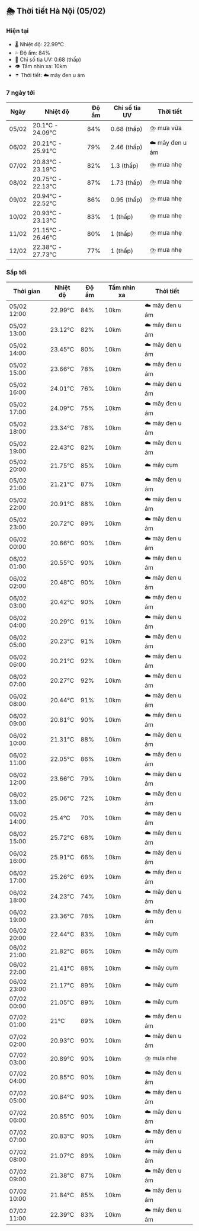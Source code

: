 ## 🌦️ Thời tiết Hà Nội (05/02)

### Hiện tại

- 🌡️ Nhiệt độ: 22.99℃
- 💦 Độ ẩm: 84%
- 🌟 Chỉ số tia UV: 0.68 (thấp)
- 👁️ Tầm nhìn xa: 10km
- ☂️ Thời tiết: ☁️ mây đen u ám

### 7 ngày tới

| Ngày | Nhiệt độ | Độ ẩm | Chỉ số tia UV | Thời tiết |
| --- | --- | --- | --- | --- |
| 05/02 | 20.1℃ - 24.09℃ | 84% | 0.68 (thấp) | ⛈️ mưa vừa |
| 06/02 | 20.21℃ - 25.91℃ | 79% | 2.46 (thấp) | ☁️ mây đen u ám |
| 07/02 | 20.83℃ - 23.19℃ | 82% | 1.3 (thấp) | ⛈️ mưa nhẹ |
| 08/02 | 20.75℃ - 22.13℃ | 87% | 1.73 (thấp) | ⛈️ mưa nhẹ |
| 09/02 | 20.94℃ - 22.52℃ | 86% | 0.95 (thấp) | ⛈️ mưa nhẹ |
| 10/02 | 20.93℃ - 23.13℃ | 83% | 1 (thấp) | ⛈️ mưa nhẹ |
| 11/02 | 21.15℃ - 26.46℃ | 80% | 1 (thấp) | ⛈️ mưa nhẹ |
| 12/02 | 22.38℃ - 27.73℃ | 77% | 1 (thấp) | ⛈️ mưa nhẹ |

### Sắp tới

| Thời gian | Nhiệt độ | Độ ẩm | Tầm nhìn xa | Thời tiết |
| --- | --- | --- | --- | --- |
| 05/02 12:00 | 22.99℃ | 84% | 10km | ☁️ mây đen u ám |
| 05/02 13:00 | 23.12℃ | 82% | 10km | ☁️ mây đen u ám |
| 05/02 14:00 | 23.45℃ | 80% | 10km | ☁️ mây đen u ám |
| 05/02 15:00 | 23.66℃ | 78% | 10km | ☁️ mây đen u ám |
| 05/02 16:00 | 24.01℃ | 76% | 10km | ☁️ mây đen u ám |
| 05/02 17:00 | 24.09℃ | 75% | 10km | ☁️ mây đen u ám |
| 05/02 18:00 | 23.34℃ | 78% | 10km | ☁️ mây đen u ám |
| 05/02 19:00 | 22.43℃ | 82% | 10km | ☁️ mây đen u ám |
| 05/02 20:00 | 21.75℃ | 85% | 10km | ☁️ mây cụm |
| 05/02 21:00 | 21.21℃ | 87% | 10km | ☁️ mây đen u ám |
| 05/02 22:00 | 20.91℃ | 88% | 10km | ☁️ mây đen u ám |
| 05/02 23:00 | 20.72℃ | 89% | 10km | ☁️ mây đen u ám |
| 06/02 00:00 | 20.66℃ | 90% | 10km | ☁️ mây đen u ám |
| 06/02 01:00 | 20.55℃ | 90% | 10km | ☁️ mây đen u ám |
| 06/02 02:00 | 20.48℃ | 90% | 10km | ☁️ mây đen u ám |
| 06/02 03:00 | 20.42℃ | 90% | 10km | ☁️ mây đen u ám |
| 06/02 04:00 | 20.29℃ | 91% | 10km | ☁️ mây đen u ám |
| 06/02 05:00 | 20.23℃ | 91% | 10km | ☁️ mây đen u ám |
| 06/02 06:00 | 20.21℃ | 92% | 10km | ☁️ mây đen u ám |
| 06/02 07:00 | 20.27℃ | 92% | 10km | ☁️ mây đen u ám |
| 06/02 08:00 | 20.44℃ | 91% | 10km | ☁️ mây đen u ám |
| 06/02 09:00 | 20.81℃ | 90% | 10km | ☁️ mây đen u ám |
| 06/02 10:00 | 21.31℃ | 88% | 10km | ☁️ mây đen u ám |
| 06/02 11:00 | 22.05℃ | 86% | 10km | ☁️ mây đen u ám |
| 06/02 12:00 | 23.66℃ | 79% | 10km | ☁️ mây đen u ám |
| 06/02 13:00 | 25.06℃ | 72% | 10km | ☁️ mây đen u ám |
| 06/02 14:00 | 25.4℃ | 70% | 10km | ☁️ mây đen u ám |
| 06/02 15:00 | 25.72℃ | 68% | 10km | ☁️ mây đen u ám |
| 06/02 16:00 | 25.91℃ | 66% | 10km | ☁️ mây đen u ám |
| 06/02 17:00 | 25.26℃ | 69% | 10km | ☁️ mây đen u ám |
| 06/02 18:00 | 24.23℃ | 74% | 10km | ☁️ mây đen u ám |
| 06/02 19:00 | 23.36℃ | 78% | 10km | ☁️ mây đen u ám |
| 06/02 20:00 | 22.44℃ | 83% | 10km | ☁️ mây cụm |
| 06/02 21:00 | 21.82℃ | 86% | 10km | ☁️ mây cụm |
| 06/02 22:00 | 21.41℃ | 88% | 10km | ☁️ mây cụm |
| 06/02 23:00 | 21.17℃ | 89% | 10km | ☁️ mây cụm |
| 07/02 00:00 | 21.05℃ | 89% | 10km | ☁️ mây cụm |
| 07/02 01:00 | 21℃ | 89% | 10km | ☁️ mây đen u ám |
| 07/02 02:00 | 20.93℃ | 90% | 10km | ☁️ mây đen u ám |
| 07/02 03:00 | 20.89℃ | 90% | 10km | ⛈️ mưa nhẹ |
| 07/02 04:00 | 20.85℃ | 90% | 10km | ☁️ mây đen u ám |
| 07/02 05:00 | 20.84℃ | 90% | 10km | ☁️ mây đen u ám |
| 07/02 06:00 | 20.85℃ | 90% | 10km | ☁️ mây đen u ám |
| 07/02 07:00 | 20.83℃ | 90% | 10km | ☁️ mây đen u ám |
| 07/02 08:00 | 21.07℃ | 89% | 10km | ☁️ mây đen u ám |
| 07/02 09:00 | 21.38℃ | 87% | 10km | ☁️ mây đen u ám |
| 07/02 10:00 | 21.84℃ | 85% | 10km | ☁️ mây đen u ám |
| 07/02 11:00 | 22.39℃ | 83% | 10km | ☁️ mây đen u ám |
